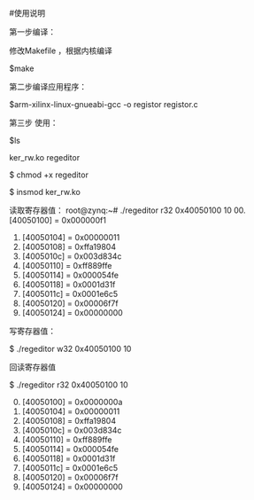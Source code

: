 #使用说明

第一步编译：

修改Makefile ，根据内核编译

$make

第二步编译应用程序：

$arm-xilinx-linux-gnueabi-gcc -o registor registor.c

第三步 使用：

$ls

ker_rw.ko  regeditor

$ chmod +x regeditor 

$ insmod ker_rw.ko 

读取寄存器值：
root@zynq:~# ./regeditor r32 0x40050100 10
00. [40050100] = 0x000000f1
01. [40050104] = 0x00000011
02. [40050108] = 0xffa19804
03. [4005010c] = 0x003d834c
04. [40050110] = 0xff889ffe
05. [40050114] = 0x000054fe
06. [40050118] = 0x0001d31f
07. [4005011c] = 0x0001e6c5
08. [40050120] = 0x00006f7f
09. [40050124] = 0x00000000


写寄存器值：

$ ./regeditor w32 0x40050100 10 

回读寄存器值

$ ./regeditor r32 0x40050100 10

00. [40050100] = 0x0000000a
01. [40050104] = 0x00000011
02. [40050108] = 0xffa19804
03. [4005010c] = 0x003d834c
04. [40050110] = 0xff889ffe
05. [40050114] = 0x000054fe
06. [40050118] = 0x0001d31f
07. [4005011c] = 0x0001e6c5
08. [40050120] = 0x00006f7f
09. [40050124] = 0x00000000
 
